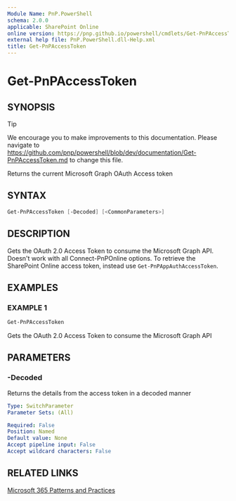 ```yaml
---
Module Name: PnP.PowerShell
schema: 2.0.0
applicable: SharePoint Online
online version: https://pnp.github.io/powershell/cmdlets/Get-PnPAccessToken.html
external help file: PnP.PowerShell.dll-Help.xml
title: Get-PnPAccessToken
---
```

  
# Get-PnPAccessToken

## SYNOPSIS

> [!TIP]
> We encourage you to make improvements to this documentation. Please navigate to https://github.com/pnp/powershell/blob/dev/documentation/Get-PnPAccessToken.md to change this file.

Returns the current Microsoft Graph OAuth Access token

## SYNTAX

```powershell
Get-PnPAccessToken [-Decoded] [<CommonParameters>]
```

## DESCRIPTION
Gets the OAuth 2.0 Access Token to consume the Microsoft Graph API. Doesn't work with all Connect-PnPOnline options. To retrieve the SharePoint Online access token, instead use `Get-PnPAppAuthAccessToken`.

## EXAMPLES

### EXAMPLE 1
```powershell
Get-PnPAccessToken
```

Gets the OAuth 2.0 Access Token to consume the Microsoft Graph API

## PARAMETERS

### -Decoded
Returns the details from the access token in a decoded manner

```yaml
Type: SwitchParameter
Parameter Sets: (All)

Required: False
Position: Named
Default value: None
Accept pipeline input: False
Accept wildcard characters: False
```

## RELATED LINKS

[Microsoft 365 Patterns and Practices](https://aka.ms/m365pnp)
